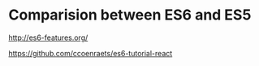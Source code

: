 # Comparision between ES6 and ES5

http://es6-features.org/

https://github.com/ccoenraets/es6-tutorial-react
